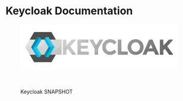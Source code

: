 # Keycloak Documentation

<figure><img src=".gitbook/assets/image.png" alt=""><figcaption><p><br><br>Keycloak SNAPSHOT</p></figcaption></figure>
